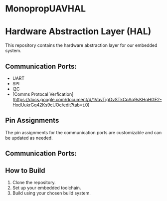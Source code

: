# MonopropUAVHAL
# Hardware Abstraction Layer (HAL)

This repository contains the hardware abstraction layer for our embedded system.

## Communication Ports:
- UART
- SPI
- I2C
- [Comms Protocal Verfication] (https://docs.google.com/document/d/1VqvTjgOvSTkCpAq9sKHqHGE2-HxdUukrGq42Ks9cUOc/edit?tab=t.0)

## Pin Assignments
The pin assignments for the communication ports are customizable and can be updated as needed.

## Communication Ports:

## How to Build
1. Clone the repository.
2. Set up your embedded toolchain.
3. Build using your chosen build system.

